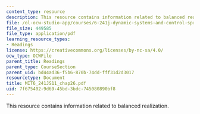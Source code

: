 ```yaml
---
content_type: resource
description: This resource contains information related to balanced realization.
file: /ol-ocw-studio-app/courses/6-241j-dynamic-systems-and-control-spring-2011/7f6754029d6945bd3bdc745080890bf8_MIT6_241JS11_chap26.pdf
file_size: 449585
file_type: application/pdf
learning_resource_types:
- Readings
license: https://creativecommons.org/licenses/by-nc-sa/4.0/
ocw_type: OCWFile
parent_title: Readings
parent_type: CourseSection
parent_uid: bd44ad36-f5b6-870b-74dd-fff31d2d3017
resourcetype: Document
title: MIT6_241JS11_chap26.pdf
uid: 7f675402-9d69-45bd-3bdc-745080890bf8
---
```

This resource contains information related to balanced realization.